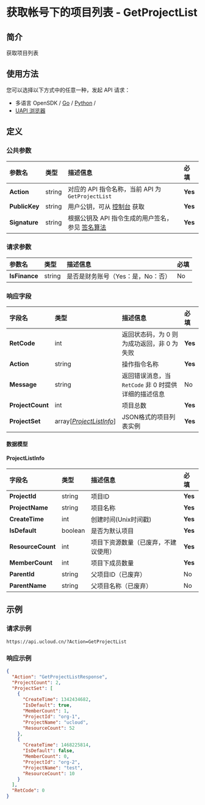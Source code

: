 # 获取帐号下的项目列表 - GetProjectList

## 简介

获取项目列表






## 使用方法

您可以选择以下方式中的任意一种，发起 API 请求：
- 多语言 OpenSDK / [Go](https://github.com/ucloud/ucloud-sdk-go) / [Python](https://github.com/ucloud/ucloud-sdk-python3) /
- [UAPI 浏览器](https://console.ucloud.cn/uapi/detail?id=GetProjectList)


## 定义

### 公共参数

| 参数名 | 类型 | 描述信息 | 必填 |
|:---|:---|:---|:---|
| **Action**     | string  | 对应的 API 指令名称，当前 API 为 `GetProjectList`                        | **Yes** |
| **PublicKey**  | string  | 用户公钥，可从 [控制台](https://console.ucloud.cn/uapi/apikey) 获取                                             | **Yes** |
| **Signature**  | string  | 根据公钥及 API 指令生成的用户签名，参见 [签名算法](api/summary/signature.md)  | **Yes** |

### 请求参数

| 参数名 | 类型 | 描述信息 | 必填 |
|:---|:---|:---|:---|
| **IsFinance** | string | 是否是财务账号（Yes：是，No：否） |No|

### 响应字段

| 字段名 | 类型 | 描述信息 | 必填 |
|:---|:---|:---|:---|
| **RetCode** | int | 返回状态码，为 0 则为成功返回，非 0 为失败 |**Yes**|
| **Action** | string | 操作指令名称 |**Yes**|
| **Message** | string | 返回错误消息，当 `RetCode` 非 0 时提供详细的描述信息 |No|
| **ProjectCount** | int | 项目总数 |**Yes**|
| **ProjectSet** | array[[*ProjectListInfo*](#ProjectListInfo)] | JSON格式的项目列表实例 |**Yes**|

#### 数据模型


#### ProjectListInfo

| 字段名 | 类型 | 描述信息 | 必填 |
|:---|:---|:---|:---|
| **ProjectId** | string | 项目ID |**Yes**|
| **ProjectName** | string | 项目名称 |**Yes**|
| **CreateTime** | int | 创建时间(Unix时间戳) |**Yes**|
| **IsDefault** | boolean | 是否为默认项目 |**Yes**|
| **ResourceCount** | int | 项目下资源数量（已废弃，不建议使用） |**Yes**|
| **MemberCount** | int | 项目下成员数量 |**Yes**|
| **ParentId** | string | 父项目ID（已废弃） |No|
| **ParentName** | string | 父项目名称（已废弃） |No|

## 示例

### 请求示例
    
```
https://api.ucloud.cn/?Action=GetProjectList
```

### 响应示例
    
```json
{
  "Action": "GetProjectListResponse",
  "ProjectCount": 2,
  "ProjectSet": [
    {
      "CreateTime": 1342434682,
      "IsDefault": true,
      "MemberCount": 1,
      "ProjectId": "org-1",
      "ProjectName": "ucloud",
      "ResourceCount": 52
    },
    {
      "CreateTime": 1468225814,
      "IsDefault": false,
      "MemberCount": 0,
      "ProjectId": "org-2",
      "ProjectName": "test",
      "ResourceCount": 10
    }
  ],
  "RetCode": 0
}
```





